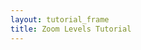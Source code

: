 ```yaml
---
layout: tutorial_frame
title: Zoom Levels Tutorial
---
```

<script>

	const map = L.map('map', {
		minZoom: 0,
		maxZoom: 0
	});

	const cartodbAttribution = '&copy; <a href="https://www.openstreetmap.org/copyright">OpenStreetMap</a> contributors, &copy; <a href="https://carto.com/attribution">CARTO</a>';

	const positron = L.tileLayer('https://{s}.basemaps.cartocdn.com/light_all/{z}/{x}/{y}.png', {
		attribution: cartodbAttribution
	}).addTo(map);

	map.setView([0, 0], 0);
</script>
